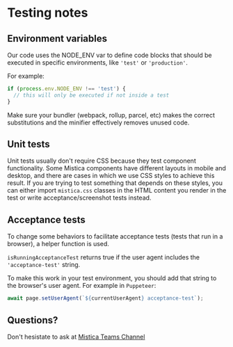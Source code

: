 # Testing notes

## Environment variables

Our code uses the NODE_ENV var to define code blocks that should be executed in specific environments, like
`'test'` or `'production'`.

For example:

```js
if (process.env.NODE_ENV !== 'test') {
  // this will only be executed if not inside a test
}
```

Make sure your bundler (webpack, rollup, parcel, etc) makes the correct substitutions and the minifier
effectively removes unused code.

## Unit tests

Unit tests usually don't require CSS because they test component functionality. Some Mistica components have
different layouts in mobile and desktop, and there are cases in which we use CSS styles to achieve this
result. If you are trying to test something that depends on these styles, you can either import `mistica.css`
classes in the HTML content you render in the test or write acceptance/screenshot tests instead.

## Acceptance tests

To change some behaviors to facilitate acceptance tests (tests that run in a browser), a helper function is
used.

`isRunningAcceptanceTest` returns true if the user agent includes the `'acceptance-test'` string.

To make this work in your test environment, you should add that string to the browser's user agent. For
example in `Puppeteer`:

```js
await page.setUserAgent(`${currentUserAgent} acceptance-test`);
```

## Questions?

Don't hesistate to ask at
[Mistica Teams Channel](https://teams.microsoft.com/l/channel/19%3ad2e3607a32ec411b8bf492f43cd0fe0c%40thread.tacv2/General?groupId=e265fe99-929f-45d1-8154-699649674a40&tenantId=9744600e-3e04-492e-baa1-25ec245c6f10)
